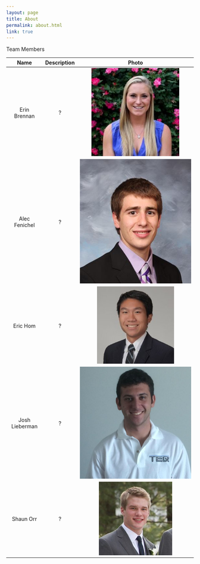 ```yaml
---
layout: page
title: About
permalink: about.html
link: true
---
```


Team Members

|Name|Description|Photo|
|:--:|:---------:|:---:|
|Erin Brennan|?|![Erin Brennan](images/erin.jpg)|
|Alec Fenichel|?|![Alec Fenichel](images/alec.jpg)|
|Eric Hom|?|![Eric Hom](images/eric.jpg)|
|Josh Lieberman|?|![Josh Lieberman](images/josh.jpg)|
|Shaun Orr|?|![Shaun Orr](images/shaun.jpg)|
